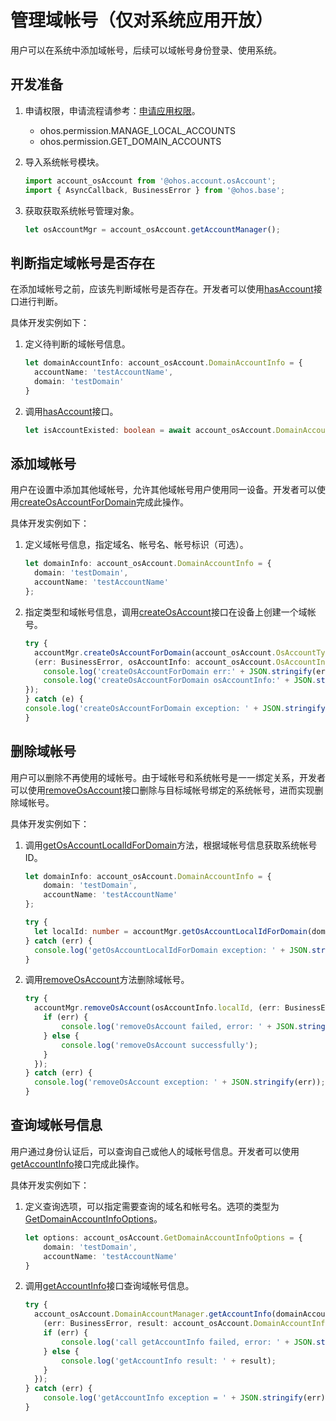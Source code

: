 # 管理域帐号（仅对系统应用开放）

用户可以在系统中添加域帐号，后续可以域帐号身份登录、使用系统。

## 开发准备

1. 申请权限，申请流程请参考：[申请应用权限](../security/AccessToken/determine-application-mode.md#system_basic等级的应用申请权限)。
   - ohos.permission.MANAGE_LOCAL_ACCOUNTS
   - ohos.permission.GET_DOMAIN_ACCOUNTS

2. 导入系统帐号模块。

   ```ts
   import account_osAccount from '@ohos.account.osAccount';
   import { AsyncCallback, BusinessError } from '@ohos.base';
   ```

3. 获取获取系统帐号管理对象。

   ```ts
   let osAccountMgr = account_osAccount.getAccountManager();
   ```

## 判断指定域帐号是否存在

在添加域帐号之前，应该先判断域帐号是否存在。开发者可以使用[hasAccount](../reference/apis-basic-services-kit/js-apis-osAccount-sys.md#hasaccount10)接口进行判断。

具体开发实例如下：

1. 定义待判断的域帐号信息。

   ```ts
   let domainAccountInfo: account_osAccount.DomainAccountInfo = {
     accountName: 'testAccountName',
     domain: 'testDomain'
   }
   ```

2. 调用[hasAccount](../reference/apis-basic-services-kit/js-apis-osAccount-sys.md#hasaccount10)接口。

   ```ts
   let isAccountExisted: boolean = await account_osAccount.DomainAccountManager.hasAccount(domainAccountInfo);
   ```

## 添加域帐号

用户在设置中添加其他域帐号，允许其他域帐号用户使用同一设备。开发者可以使用[createOsAccountForDomain](../reference/apis-basic-services-kit/js-apis-osAccount-sys.md#createosaccountfordomain)完成此操作。

具体开发实例如下：

1. 定义域帐号信息，指定域名、帐号名、帐号标识（可选）。

   ```ts
   let domainInfo: account_osAccount.DomainAccountInfo = {
     domain: 'testDomain',
     accountName: 'testAccountName'
   };
   ```

2. 指定类型和域帐号信息，调用[createOsAccount]()接口在设备上创建一个域帐号。

   ```ts
   try {
     accountMgr.createOsAccountForDomain(account_osAccount.OsAccountType.NORMAL, domainInfo,
     (err: BusinessError, osAccountInfo: account_osAccount.OsAccountInfo)=>{
       console.log('createOsAccountForDomain err:' + JSON.stringify(err));
       console.log('createOsAccountForDomain osAccountInfo:' + JSON.stringify(osAccountInfo));
   });
   } catch (e) {
   console.log('createOsAccountForDomain exception: ' + JSON.stringify(e));
   }
   ```

## 删除域帐号

用户可以删除不再使用的域帐号。由于域帐号和系统帐号是一一绑定关系，开发者可以使用[removeOsAccount](../reference/apis-basic-services-kit/js-apis-osAccount-sys.md#removeosaccount)接口删除与目标域帐号绑定的系统帐号，进而实现删除域帐号。

具体开发实例如下：

1. 调用[getOsAccountLocalIdForDomain](../reference/apis-basic-services-kit/js-apis-osAccount.md#getosaccountlocalidfordomain9)方法，根据域帐号信息获取系统帐号ID。

   ```ts
   let domainInfo: account_osAccount.DomainAccountInfo = {
       domain: 'testDomain',
       accountName: 'testAccountName'
   };

   try {
     let localId: number = accountMgr.getOsAccountLocalIdForDomain(domainInfo);
   } catch (err) {
     console.log('getOsAccountLocalIdForDomain exception: ' + JSON.stringify(err));
   }
   ```

2. 调用[removeOsAccount](../reference/apis-basic-services-kit/js-apis-osAccount-sys.md#removeosaccount)方法删除域帐号。

   ```ts
   try {
     accountMgr.removeOsAccount(osAccountInfo.localId, (err: BusinessError)=>{
       if (err) {
           console.log('removeOsAccount failed, error: ' + JSON.stringify(err));
       } else {
           console.log('removeOsAccount successfully');
       }
     });
   } catch (err) {
     console.log('removeOsAccount exception: ' + JSON.stringify(err));
   }
   ```

## 查询域帐号信息

用户通过身份认证后，可以查询自己或他人的域帐号信息。开发者可以使用[getAccountInfo](../reference/apis-basic-services-kit/js-apis-osAccount-sys.md#getaccountinfo10)接口完成此操作。

具体开发实例如下：

1. 定义查询选项，可以指定需要查询的域名和帐号名。选项的类型为[GetDomainAccountInfoOptions](../reference/apis-basic-services-kit/js-apis-osAccount-sys.md#getdomainaccountinfooptions10)。

   ```ts
   let options: account_osAccount.GetDomainAccountInfoOptions = {
       domain: 'testDomain',
       accountName: 'testAccountName'
   }
   ```

2. 调用[getAccountInfo](../reference/apis-basic-services-kit/js-apis-osAccount-sys.md#getaccountinfo10)接口查询域帐号信息。

   ```ts
   try {
     account_osAccount.DomainAccountManager.getAccountInfo(domainAccountInfo,
       (err: BusinessError, result: account_osAccount.DomainAccountInfo) => {
       if (err) {
           console.log('call getAccountInfo failed, error: ' + JSON.stringify(err));
       } else {
           console.log('getAccountInfo result: ' + result);
       }
     });
   } catch (err) {
       console.log('getAccountInfo exception = ' + JSON.stringify(err));
   }
   ```
